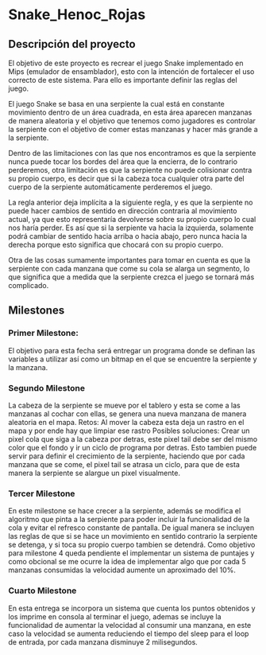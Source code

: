 # Snake_Henoc_Rojas

## Descripción del proyecto

El objetivo de este proyecto es recrear el juego Snake implementado en Mips (emulador de ensamblador), esto con la intención de fortalecer el uso correcto de este sistema. Para ello es importante definir las reglas del juego.

El juego Snake se basa en una serpiente la cual está en constante movimiento dentro de un área cuadrada, en esta área aparecen manzanas de manera aleatoria y el objetivo que tenemos como jugadores es controlar la serpiente con el objetivo de comer estas manzanas y hacer más grande a la serpiente.

Dentro de las limitaciones con las que nos encontramos es que la serpiente nunca puede tocar los bordes del área que la encierra, de lo contrario perderemos, otra limitación es que la serpiente no puede colisionar contra su propio cuerpo, es decir que si la cabeza toca cualquier otra parte del cuerpo de la serpiente automáticamente perderemos el juego.

La regla anterior deja implícita a la siguiente regla, y es que la serpiente no puede hacer cambios de sentido en dirección contraria al movimiento actual, ya que esto representaría devolverse sobre su propio cuerpo lo cual nos haría perder. Es así que si la serpiente va hacia la izquierda, solamente podrá cambiar de sentido hacia arriba o hacia abajo, pero nunca hacia la derecha porque esto significa que chocará con su propio cuerpo.

Otra de las cosas sumamente importantes para tomar en cuenta es que la serpiente con cada manzana que come su cola se alarga un segmento, lo que significa que a medida que la serpiente crezca el juego se tornará más complicado.

## Milestones

### Primer Milestone:
El objetivo para esta fecha será entregar un programa donde se definan las variables a utilizar así como un bitmap en el que se encuentre la serpiente y la manzana.

### Segundo Milestone
La cabeza de la serpiente se mueve por el tablero y esta se come a las manzanas al cochar con ellas, se genera una nueva manzana de manera aleatoria en el mapa.
Retos: Al mover la cabeza esta deja un rastro en el mapa y por ende hay que limpiar ese rastro
Posibles soluciones: Crear un pixel cola que siga a la cabeza por detras, este pixel tail debe ser del mismo color que el fondo y ir un ciclo de programa por detras. Esto tambien puede servir para definir el crecimiento de la serpiente, haciendo que por cada manzana que se come, el pixel tail se atrasa un ciclo, para que de esta manera la serpiente se alargue un pixel visualmente.

### Tercer Milestone
En este milestone se hace crecer a la serpiente, además se modifica el algoritmo que pinta a la serpiente para poder incluir la funcionalidad de la cola y evitar el refresco constante de pantalla. De igual manera se incluyen las reglas de que si se hace un movimiento en sentido contrario la serpiente se detenga, y si toca su propio cuerpo tambien se detendrá.
Como objetivo para milestone 4 queda pendiente el implementar un sistema de puntajes y como obcional se me ocurre la idea de implementar algo que por cada 5 manzanas consumidas la velocidad aumente un aproximado del 10%.

### Cuarto Milestone
En esta entrega se incorpora un sistema que cuenta los puntos obtenidos y los imprime en consola al terminar el juego, ademas se incluye la funcionalidad de aumentar la velocidad al consumir una manzana, en este caso la velocidad se aumenta reduciendo el tiempo del sleep para el loop de entrada, por cada manzana disminuye 2 milisegundos.
